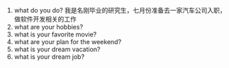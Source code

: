 1. what do you do?
   我是名刚毕业的研究生，七月份准备去一家汽车公司入职，做软件开发相关的工作
2. what are your hobbies?
3. what is your favorite movie?
4. what are your plan for the weekend?
5. what is your dream vacation?
6. what is your dream job?